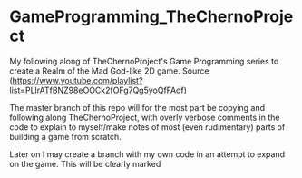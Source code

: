 # GameProgramming_TheChernoProject
My following along of TheChernoProject's Game Programming series to create a Realm of the Mad God-like 2D game. Source (https://www.youtube.com/playlist?list=PLlrATfBNZ98eOOCk2fOFg7Qg5yoQfFAdf)


The master branch of this repo will for the most part be copying and following along TheChernoProject, with overly verbose comments in the code to explain to myself/make notes of most (even rudimentary) parts of building a game from scratch. 

Later on I may create a branch with my own code in an attempt to expand on the game. This will be clearly marked 
